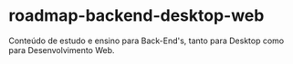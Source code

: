 # roadmap-backend-desktop-web
Conteúdo de estudo e ensino para Back-End's, tanto para Desktop como para Desenvolvimento Web.

